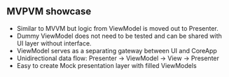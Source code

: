 ## MVPVM showcase

* Similar to MVVM but logic from ViewModel is moved out to Presenter.
* Dummy ViewModel does not need to be tested and can be shared with UI layer without interface.
* ViewModel serves as a separating gateway between UI and CoreApp
* Unidirectional data flow: Presenter -> ViewModel -> View -> Presenter
* Easy to create Mock presentation layer with filled ViewModels 
